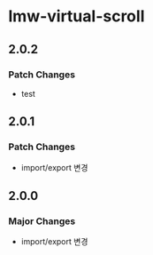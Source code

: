 # lmw-virtual-scroll

## 2.0.2

### Patch Changes

- test

## 2.0.1

### Patch Changes

- import/export 변경

## 2.0.0

### Major Changes

- import/export 변경
